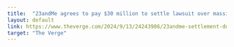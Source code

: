 ```yaml
---
title:  "23andMe agrees to pay $30 million to settle lawsuit over massive data breach"
layout: default
link: https://www.theverge.com/2024/9/13/24243986/23andme-settlement-dna-data-breach-lawsuit
target: "The Verge"
---
```

